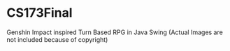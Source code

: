 # CS173Final
Genshin Impact inspired Turn Based RPG in Java Swing (Actual Images are not included because of copyright)
